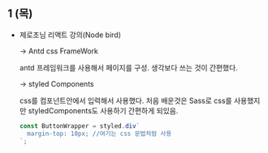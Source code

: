 ## 1 (목)

- 제로초님 리액트 강의(Node bird)

  → Antd css FrameWork

  antd 프레임워크를 사용해서 페이지를 구성. 생각보다 쓰는 것이 간편했다.

  → styled Components

  css를 컴포넌트안에서 입력해서 사용했다. 처음 배운것은 Sass로 css를 사용했지만 styledComponents도 사용하기 간편하게 되있음.

  ```jsx
  const ButtonWrapper = styled.div`
    margin-top: 10px; //여기는 css 문법처럼 사용
  `;
  ```
